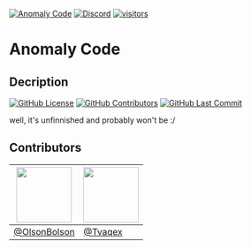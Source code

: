 [![Anomaly Code](https://img.shields.io/badge/Anomaly_Code-Website-2560e8)](https://anomalycode.pl)
[![Discord](https://img.shields.io/discord/1001998332807352380?&label=Discord%20Server&logo=discord&logoColor=white)](https://discord.gg/4cGHt8W7JX)
[![visitors](https://visitor-badge.glitch.me/badge?page_id=OlsonBolson-dev/Anomaly-Code.visitor-badge&left_text=Our%20Code%20%20Page%20Visits)](#)

# Anomaly Code

## Decription
[![GitHub License](https://img.shields.io/badge/license-AGPL--3.0-green?logo=github)](https://github.com/OlsonBolson-dev/Anomaly-Code/blob/2973a9b6cc17fcd416f00c4a339d591cf54611e4/LICENSE.md)
[![GitHub Contributors](https://img.shields.io/github/contributors/OlsonBolson-dev/Anomaly-Code?logo=github)](https://github.com/OlsonBolson-dev/Anomaly-Code/blob/main/README.md#contributors)
[![GitHub Last Commit](https://img.shields.io/github/last-commit/OlsonBolson-dev/Anomaly-Code?logo=github)](https://github.com/OlsonBolson-dev/Anomaly-Code/commit/main)

well, it's unfinnished and probably won't be :/

## Contributors
| [<img src="https://avatars.githubusercontent.com/u/74601916" width="100"/>](https://github.com/OlsonBolson-dev) | [<img src="https://avatars.githubusercontent.com/u/111024392" width="100"/>](https://github.com/Tvaqex) |
| --- | --- |
| [@OlsonBolson](https://github.com/OlsonBolson-dev) | [@Tvaqex](https://github.com/Tvaqex) |
